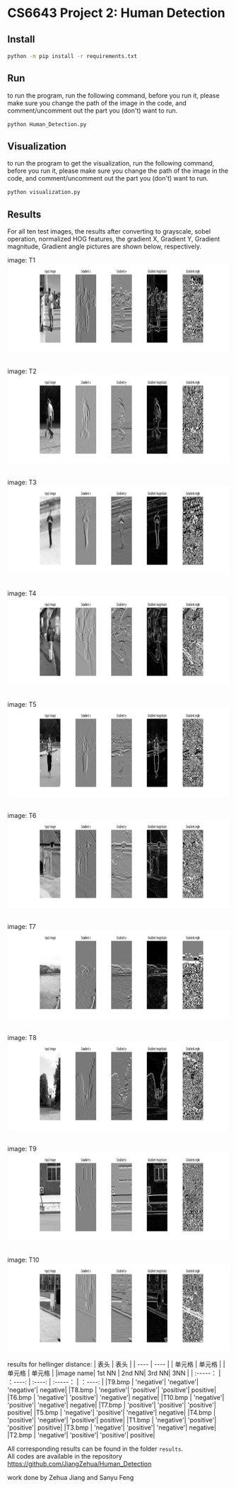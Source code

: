 # CS6643 Project 2: Human Detection
## Install
```bash
python -m pip install -r requirements.txt
```

## Run
to run the program, run the following command, before you run it, please make sure you change the path of the image in the code, and comment/uncomment out the part you (don't) want to run.
```bash
python Human_Detection.py
```

## Visualization
to run the program to get the visualization, run the following command, before you run it, please make sure you change the path of the image in the code, and comment/uncomment out the part you (don't) want to run.
```bash
python visualization.py
```

## Results
<!-- put 3 images in a row with footnote-->

For all ten test images, the results after converting to grayscale, sobel operation, normalized HOG features, the gradient X, Gradient Y, Gradient magnitude, Gradient angle pictures are shown below, respectively.
<!-- Put the original image in a row with text on the right. -->

image: T1
<img src="outputs/Gradient Magnitude and angle of test images/T1.png" width="1000" height="200" />

\
image: T2
<img src="outputs/Gradient Magnitude and angle of test images/T2.png" width="1000" height="200" />

\
image: T3
<img src="outputs/Gradient Magnitude and angle of test images/T3.png" width="1000" height="200" />

\
image: T4
<img src="outputs/Gradient Magnitude and angle of test images/T4.png" width="1000" height="200" />

\
image: T5
<img src="outputs/Gradient Magnitude and angle of test images/T5.png" width="1000" height="200" />

\
image: T6
<img src="outputs/Gradient Magnitude and angle of test images/T6.png" width="1000" height="200" />

\
image: T7
<img src="outputs/Gradient Magnitude and angle of test images/T7.png" width="1000" height="200" />

\
image: T8
<img src="outputs/Gradient Magnitude and angle of test images/T8.png" width="1000" height="200" />

\
image: T9
<img src="outputs/Gradient Magnitude and angle of test images/T9.png" width="1000" height="200" />

\
image: T10
<img src="outputs/Gradient Magnitude and angle of test images/T10.png" width="1000" height="200" />

results for hellinger distance:
|  表头   | 表头  |
|  ----  | ----  |
| 单元格  | 单元格 |
| 单元格  | 单元格 |
|image name|    1st NN |     2nd NN|     3rd NN|      3NN |
| :-----： | ：----:   | :----:     | :-----：  | ：----:  |
|T9.bmp	   | 'negative'| 'negative'| 'negative'|  negative|
|T8.bmp	   | 'negative'| 'positive'| 'positive'|	positive|
|T6.bmp	   | 'negative'| 'positive'| 'negative'|	negative|
|T10.bmp	 | 'negative'| 'positive'| 'negative'|	negative|
|T7.bmp	   | 'positive'| 'positive'| 'positive'| 	positive|
|T5.bmp	   | 'negative'| 'positive'| 'negative'| 	negative|
|T4.bmp	   | 'positive'| 'negative'| 'positive'|	positive|
|T1.bmp	   | 'negative'| 'positive'| 'positive'|	positive|
|T3.bmp	   | 'negative'| 'positive'| 'negative'|	negative|
|T2.bmp	   | 'negative'| 'positive'| 'positive'|	positive|

All corresponding results can be found in the folder `results`.
\
All codes are available in the repository https://github.com/JiangZehua/Human_Detection

work done by Zehua Jiang and Sanyu Feng
